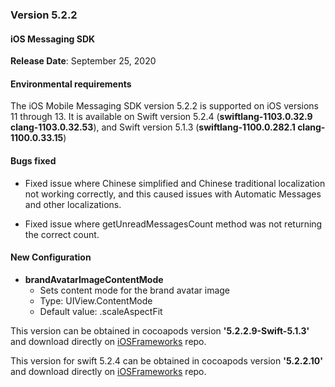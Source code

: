 ### Version 5.2.2
#### iOS Messaging SDK
**Release Date**: September 25, 2020

#### Environmental requirements

The iOS Mobile Messaging SDK version 5.2.2 is supported on iOS versions 11 through 13. It is available on Swift version 5.2.4 (**swiftlang-1103.0.32.9 clang-1103.0.32.53**), and Swift version 5.1.3 (**swiftlang-1100.0.282.1 clang-1100.0.33.15**)

#### Bugs fixed

* Fixed issue where Chinese simplified and Chinese traditional localization not working correctly, and this caused issues with Automatic Messages and other localizations.

* Fixed issue where getUnreadMessagesCount method was not returning the correct count.

#### New Configuration
* **brandAvatarImageContentMode**
    - Sets content mode for the brand avatar image
    - Type: UIView.ContentMode
    - Default value: .scaleAspectFit

This version can be obtained in cocoapods version **'5.2.2.9-Swift-5.1.3'**  and download directly on [iOSFrameworks](https://github.com/LivePersonInc/iOSFrameworks/tree/5.2.2.9-Swift-5.1.3) repo.

This version for swift 5.2.4 can be obtained in cocoapods version **'5.2.2.10'**  and download directly on [iOSFrameworks]() repo.
